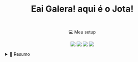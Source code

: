 <h1 align='center'>
    Eai Galera! aqui é o Jota!
</h1>

<p align='center'>
    <a style="text-decoration: none;" href="https://www.linkedin.com/in/ujota/">
        <img src="https://img.shields.io/badge/linkedin-%230077B5.svg?&style=for-the-badge&logo=linkedin&logoColor=white"
            alt="">
    </a>
    <a style="text-decoration: none;" href="https://www.instagram.com/_ujota/">
        <img src="https://img.shields.io/badge/instagram-%23E4405F.svg?&style=for-the-badge&logo=instagram&logoColor=white"
            alt="">
    </a>
</p>

<p align='center'>
    💻 Meu setup<br /><br />
    <img src="https://img.shields.io/badge/windows-%230078D6.svg?&style=for-the-badge&logo=windows&logoColor=white" />
    <img src="https://img.shields.io/badge/AMD%20Ryzen%2053%5500-%230071C5.svg?&style=for-the-badge&logo=intel&logoColor=white" />
    <img src="https://img.shields.io/badge/RAM-24GB-%230071C5.svg?&style=for-the-badge&logoColor=white" />
    <img src="https://img.shields.io/badge/nvidia-gtx%201050TI-%2376B900.svg?&style=for-the-badge&logo=nvidia&logoColor=white" />
</p>

<details>
    <summary>📃 Resumo</summary>
    <h1>Educação</h1>
    <p>📖 Analise e Desenvolvimento de Sistemas</p>
    <p>🗓️ Junho - 2023</p>
    <p>📍 Centro Universitário Adventista de São Paulo, Brasil</p>
    <h1>Experiência</h1>
    <p>👨‍💻Dev. Junior FullStack</p>
    <p>🗓️ Setembro - 2022 / Janeiro - 2024</p>
    <p>📍 <a href="https://www.noarcloud.com/">NOAR CLOUD</a></p>
</details>
